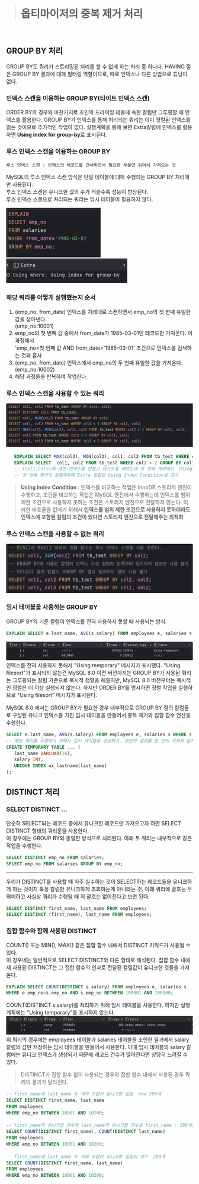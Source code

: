># 옵티마이저의 중복 제거 처리
<br>

## GROUP BY 처리
GROUP BY도 쿼리가 스트리밍된 처리를 할 수 없게 하는 처리 중 하나다.
HAVING 절은 GROUP BY 결과에 대해 필터링 역할이므로, 따로 인덱스나 다른 방법으로 튜닝이 없다.

### 인덱스 스캔을 이용하는 GROUP BY(타이트 인덱스 스캔)
ORDER BY의 경우와 마찬가지로 조인의 드라이빙 테블에 속한 칼럼만 그루핑할 때 인덱스를 활용한다.
GROUP BY가 인덱스를 통해 처리되는 쿼리는 이미 정렬된 인덱스를 읽는 것이므로 추가적인 작업이 없다.
실행계획을 통해 보면 Extra칼럼에 인덱스를 활용하면 **Using index for group-by**로 표시된다.

### 루스 인덱스 스캔을 이용하는 GROUP BY
```
루스 인덱스 스캔 : 인덱스의 레코드를 건너뛰면서 필요한 부분만 읽어서 가져오는 것
```
MySQL의 루스 인덱스 스캔 방식은 단일 테이블에 대해 수행되는 GROUP BY 처리에만 사용된다.<br>
루스 인덱스 스캔은 유니크한 값의 수가 적을수록 성능이 향상된다. <br>
루스 인덱스 스캔으로 처리되는 쿼리는 임시 테이블이 필요하지 않다.

![group by 쿼리문](image.png)
![실행계획 결과](image-1.png)

### 해당 쿼리를 어떻게 실행했는지 순서

1. (emp_no, from_date) 인덱스를 차례대로 스캔하면서 emp_no의 첫 번째 유일한 값을 찾아낸다. <br>(emp_no:10001)
2. emp_no의 첫 번째 값 중에서 from_date가 1985-03-01인 레코드만 가져온다. 이 과정에서 <br>
   'emp_no=첫 번째 값 AND from_date='1985-03-01' 조건으로 인덱스를 검색하는 것과 흡사
3. (emp_no, from_date) 인덱스에서 emp_no의 두 번째 유일한 값을 가져온다.(emp_no:10002)
4. 해당 과정들을 반복하여 작업한다.

### 루스 인덱스 스캔을 사용할 수 있는 쿼리
![루스 인덱스 스캔을 사용할 수 있는 쿼리](image-2.png)
```sql
   EXPLAIN SELECT MAX(col3), MIN(col3), col1, col2 FROM tb_test WHERE col2 > 2 GROUP BY col1, col2;
   EXPLAIN SELECT  col1, col2 FROM tb_test WHERE col2 > 2 GROUP BY col1, col2;
   -- (col1,col2)에 대한 인덱스를 만들고 테스트를 해봤는데 첫 번째 쿼리에선  Using index for group-by이 나오지 않음
   -- 첫 번째 쿼리의 실행계획에 Extra 칼럼은 Using Index Condition로 표시 
```
>**Using Index Condition** : 인덱스를 비교하는 작업은 InnoDB 스토리지 엔진이 수행하고, 조건을 비교하는 작업은 MySQL 엔진에서 수행하는데 인덱스를 범위 제한 조건으로 사용하지 못하는 조건은 스토리지 엔진으로 전달하지 않는다. 이러한 비효율을 없애기 위해서 **인덱스를 범위 제한 조건으로 사용하지 못하더라도 인덱스에 포함된 칼럼의 조건이 있다면 스토리지 엔진으로 전달해주는 최적화**

### 루스 인덱스 스캔을 사용할 수 없는 쿼리
![루스 인덱스 스캔을 사용할 수 없는 쿼리](image-3.png)

### 임시 테이블을 사용하는 GROUP BY
GROUP BY의 기준 칼럼이 인덱스를 전혀 사용하지 못할 때 사용되는 방식.
```sql
EXPLAIN SELECT e.last_name, AVG(s.salary) FROM employees e, salaries s WHERE s.emp_no=e.emp_no GROUP BY e.last_name;
```
![임시 테이블을 사용하는 GROUP BY 쿼리 실행 계획](image-4.png)
인덱스를 전혀 사용하지 못해서 "Using temporary" 메시지가 표시됐다.
"Using filesort"가 표시되지 않는건 MySQL 8.0 이전 버전까지는 GROUP BY가 사용된 쿼리는 그루핑되는 칼럼 기준으로 묵시적 정렬을 해줬지만, MySQL 8.0 버전부터는 묵시적인 정렬은 더 이상 실행되지 않는다. 하지만 ORDER BY를 명시하면 정렬 작업을 실행하므로 "Using filesort" 메시지가 표시된다.


MySQL 8.0 에서는 GROUP BY가 필요한 경우 내부적으로 GROUP BY 절의 칼럼들로 구성된 유니크 인덱스를 가진 임시 테이블을 만들어서 중복 제거와 집합 함수 연산을 수행한다. 

```sql
SELECT e.last_name, AVG(s.salary) FROM employees e, salaries s WHERE s.emp_no=e.emp_no GROUP BY e.last_name;
-- 해당 쿼리를 수행하기 위해서 임시 테이블을 생성하고, 조인의 결과를 한 건씩 가져와 임시 테이블에서 중복 체크 하면서 INSERT 또는 UPDATE를 실행한다.
CREATE TEMPORARY TABLE ... (
   last_name VARCHAR(16),
   salary INT,
   UNIQUE INDEX ux_lastname(last_name)
);
```

## DISTINCT 처리
### SELECT DISTINCT ...
단순히 SELECT되는 레코드 중에서 유니크한 레코드만 가져오고자 하면 SELECT DISTINCT 형태의 쿼리문을 사용한다.<br>
이 경우에는 GROUP BY와 동일한 방식으로 처리된다. 아래 두 쿼리는 내부적으로 같은 작업을 수행한다.
```sql
SELECT DISTINCT emp_no FROM salaries;
SELECT emp_no FROM salaries GROUP BY emp_no;
```
---

우리가 DISTINCT를 사용할 때 자주 실수하는 것이 SELECT하는 레코드들을 유니크하게 하는 것이지 특정 칼럼만 유니크하게 조회하는게 아니라는 것. 아래 쿼리에 괄호는 무의미하고 사실상 쿼리가 수행될 때 저 괄호는 없어진다고 보면 된다.
```sql
SELECT DISTINCT first_name, last_name FROM employees;
SELECT DISTINCT (first_name), last_name FROM employees;
```

### 집합 함수와 함께 사용된 DISTINCT
COUNT() 또는 MIN(), MAX() 같은 집합 함수 내에서 DISTINCT 키워드가 사용될 수 있다.<br>
이 경우네는 일반적으로 SELECT DISTINCT와 다른 형태로 해석된다. 집합 함수 내에세 사용된 DISTINCT는 그 집합 함수의 인자로 전달된 칼럼값이 유니크한 것들을 가져온다.

```sql
EXPLAIN SELECT COUNT(DISTINCT s.salary) FROM employees e, salaries s
WHERE e.emp_no=s.emp_no AND s.emp_no BETWEEN 100001 AND 100100;
```
COUNT(DISTINCT s.salary)를 처리하기 위해 임시 테이블을 사용한다. 하지만 실행 계획에는 "Using temporary"를 표시하지 않는다.
![COUNT(DISTINCT) 쿼리 실행계획](image-5.png)
위 쿼리의 경우에는 employees 테이블과 salaries 테이블을 조인한 결과에서 salary 칼럼의 값만 저장하는 임시 테이블을 만들어서 사용한다. 이때 임시 테이블의 salary 칼럼에는 유니크 인덱스가 생성되기 때문에 레코드 건수가 많아진다면 상당히 느려질 수 있다.

> DISTINCT가 집합 함수 없이 사용되는 경우와 집합 함수 내에서 사용된 경우 쿼리의 결과가 달라진다. 
```sql
-- first_name과 last_name 두 개의 조합이 유니크한 집합  row 200개
SELECT DISTINCT first_name, last_name
FROM employees
WHERE emp_no BETWEEN 10001 AND 10200;

-- first_name의 유니크한 갯수와 last_name의 유니크한 갯수로 first_name : 188개, last_name : 184개
SELECT COUNT(DISTINCT first_name), COUNT(DISTINCT last_name)
FROM employees
WHERE emp_no BETWEEN 10001 AND 10200;

-- first_name과 last_name 두 개의 조합이 유니크한 집합의 갯수  200개
SELECT COUNT(DISTINCT first_name, last_name)
FROM employees
WHERE emp_no BETWEEN 10001 AND 10200;
```



 